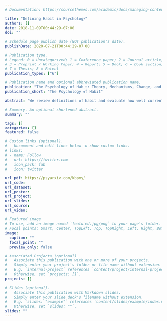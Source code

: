 ```yaml
---
# Documentation: https://sourcethemes.com/academic/docs/managing-content/

title: "Defining Habit in Psychology"
authors: []
date: 2018-11-09T00:44:29-07:00
doi: ""

# Schedule page publish date (NOT publication's date).
publishDate: 2020-07-21T00:44:29-07:00

# Publication type.
# Legend: 0 = Uncategorized; 1 = Conference paper; 2 = Journal article;
# 3 = Preprint / Working Paper; 4 = Report; 5 = Book; 6 = Book section;
# 7 = Thesis; 8 = Patent
publication_types: ["6"]

# Publication name and optional abbreviated publication name.
publication: "The Psychology of Habit: Theory, Mechanisms, Change, and Contexts"
publication_short: "The Psychology of Habit"

abstract: "We review definitions of habit and evaluate how well current measures capture these definitions.  Habits are context-behavior associations in memory that develop as people repeatedly experience rewards for a given action in a given context. Habitual behavior is cued directly by context and does not require supporting goals and conscious intentions. As we explain, goals are important to initiate behavior repetition and to inhibit unwanted habit performance, and in addition can be inferred from habits. To date, research has relied on self-report methods to measure habit. These measures, by themselves, may fall short of adequately testing key features of habit, such as context dependence, or dissociating habitual and non-habitual influences on behavior. By augmenting self-reports with implicit, behavioral, and ecologicalmomentary assessment methods, researchers can gain a more complete understanding of habits and their role in shaping behavior."

# Summary. An optional shortened abstract.
summary: ""

tags: []
categories: []
featured: false

# Custom links (optional).
#   Uncomment and edit lines below to show custom links.
# links:
# - name: Follow
#   url: https://twitter.com
#   icon_pack: fab
#   icon: twitter

url_pdf: https://psyarxiv.com/kbpmy/
url_code:
url_dataset:
url_poster:
url_project:
url_slides:
url_source:
url_video:

# Featured image
# To use, add an image named `featured.jpg/png` to your page's folder. 
# Focal points: Smart, Center, TopLeft, Top, TopRight, Left, Right, BottomLeft, Bottom, BottomRight.
image:
  caption: ""
  focal_point: ""
  preview_only: false

# Associated Projects (optional).
#   Associate this publication with one or more of your projects.
#   Simply enter your project's folder or file name without extension.
#   E.g. `internal-project` references `content/project/internal-project/index.md`.
#   Otherwise, set `projects: []`.
projects: []

# Slides (optional).
#   Associate this publication with Markdown slides.
#   Simply enter your slide deck's filename without extension.
#   E.g. `slides: "example"` references `content/slides/example/index.md`.
#   Otherwise, set `slides: ""`.
slides: ""
---
```

